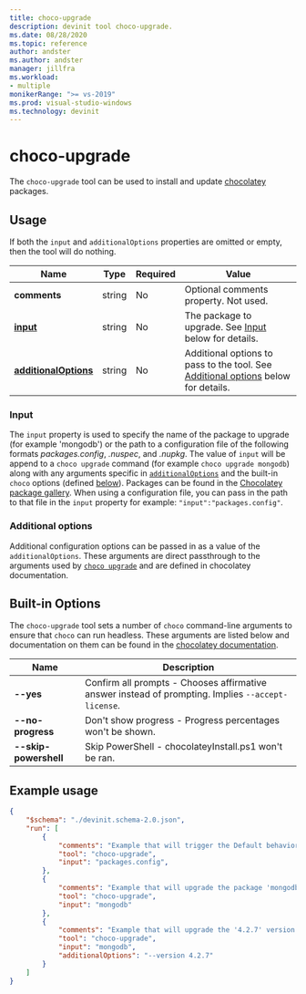 ```yaml
---
title: choco-upgrade
description: devinit tool choco-upgrade.
ms.date: 08/28/2020
ms.topic: reference
author: andster
ms.author: andster
manager: jillfra
ms.workload:
- multiple
monikerRange: ">= vs-2019"
ms.prod: visual-studio-windows
ms.technology: devinit
---
```

# choco-upgrade

The `choco-upgrade` tool can be used to install and update [chocolatey](https://chocolatey.org/docs/commandsupgrade) packages.

## Usage

If both the `input` and `additionalOptions` properties are omitted or empty, then the tool will do nothing.

| Name                                             | Type   | Required | Value                                                                                                          |
|--------------------------------------------------|--------|----------|----------------------------------------------------------------------------------------------------------------|
| **comments**                                     | string | No       | Optional comments property. Not used.                                                                          |
| [**input**](#input)                              | string | No       | The package to upgrade. See [Input](#input) below for details.                                                 |
| [**additionalOptions**](#additional-options)     | string | No       | Additional options to pass to the tool. See [Additional options](#additional-options) below for details.       |

### Input

The `input` property is used to specify the name of the package to upgrade (for example 'mongodb') or the path to a configuration file of the following formats _packages.config_, _.nuspec_, and _.nupkg_. The value of `input` will be append to a `choco upgrade` command (for example `choco upgrade mongodb`) along with any arguments specific in [`additionalOptions`](#additional-options) and the built-in `choco` options (defined [below](#built-in-choco-options)). Packages can be found in the [Chocolatey package gallery](https://chocolatey.org/packages). When using a configuration file, you can pass in the path to that file in the `input` property for example: `"input":"packages.config"`.

### Additional options

Additional configuration options can be passed in as a value of the `additionalOptions`. These arguments are direct passthrough to the arguments used by [`choco upgrade`](https://chocolatey.org/docs/commands-upgrade) and are defined in chocolatey documentation.

## Built-in Options

The `choco-upgrade` tool sets a number of `choco` command-line arguments to ensure that `choco` can run headless. These arguments are listed below and documentation on them can be found in the [chocolatey documentation](https://chocolatey.org/docs/).

| Name                  | Description                                                                                        |
|-----------------------|----------------------------------------------------------------------------------------------------|
| **--yes**             | Confirm all prompts - Chooses affirmative answer instead of prompting. Implies `--accept-license`. |
| **--no-progress**     | Don't show progress - Progress percentages won't be shown.                                         |
| **--skip-powershell** | Skip PowerShell - chocolateyInstall.ps1 won't be ran.                                              |

## Example usage

```json
{
    "$schema": "./devinit.schema-2.0.json",
    "run": [
        {
            "comments": "Example that will trigger the Default behavior of upgrading packages listed in a packages.config file.",
            "tool": "choco-upgrade",
            "input": "packages.config",
        },
        {
            "comments": "Example that will upgrade the package 'mongodb'.",
            "tool": "choco-upgrade",
            "input": "mongodb"
        },
        {
            "comments": "Example that will upgrade the '4.2.7' version of 'mongodb'.",
            "tool": "choco-upgrade",
            "input": "mongodb",
            "additionalOptions": "--version 4.2.7"
        }
    ]
}
```

